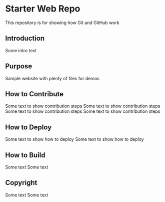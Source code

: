 # Starter Web Repo
This repository is for showing how Git and GitHub work

## Introduction
Some intro text

## Purpose
Sample website with plenty of files for demos

## How to Contribute
Some text to show contribution steps
Some text to show contribution steps
Some text to show contribution steps
Some text to show contribution steps

## How to Deploy
Some text to show how to deploy
Some text to show how to deploy

## How to Build
Some text
Some text

## Copyright 
Some text 
Some text 